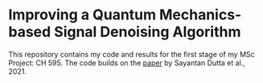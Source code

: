 # Improving a Quantum Mechanics-based Signal Denoising Algorithm

This repository contains my code and results for the first stage of my MSc Project: CH 595. The code builds on the [paper](https://ieeexplore.ieee.org/document/9382109) by Sayantan Dutta et al., 2021. 
